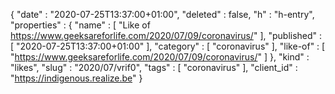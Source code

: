 {
  "date" : "2020-07-25T13:37:00+01:00",
  "deleted" : false,
  "h" : "h-entry",
  "properties" : {
    "name" : [ "Like of https://www.geeksareforlife.com/2020/07/09/coronavirus/" ],
    "published" : [ "2020-07-25T13:37:00+01:00" ],
    "category" : [ "coronavirus" ],
    "like-of" : [ "https://www.geeksareforlife.com/2020/07/09/coronavirus/" ]
  },
  "kind" : "likes",
  "slug" : "2020/07/vrif0",
  "tags" : [ "coronavirus" ],
  "client_id" : "https://indigenous.realize.be"
}
